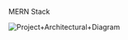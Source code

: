 MERN Stack

![Project+Architectural+Diagram](https://user-images.githubusercontent.com/74820307/160904331-d4cf9a16-00fb-4d55-80c0-17c1f9f124e8.png)
